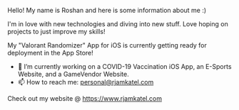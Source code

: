 Hello! My name is Roshan and here is some information about me :)

I'm in love with new technologies and diving into new stuff.
Love hoping on projects to just improve my skills!

My "Valorant Randomizer" App for iOS is currently getting ready for deployment in the App Store!

- 🔭 I’m currently working on a COVID-19 Vaccination iOS App, an E-Sports Website, and a GameVendor Website.
- 📫 How to reach me: personal@rjamkatel.com

Check out my website @ https://www.rjamkatel.com
